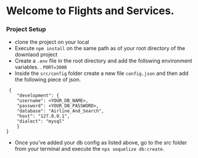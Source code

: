 # Welcome to Flights and Services.

### Project Setup

- clone the project on your local
- Execute `npm install` on the same path as of your root directory of the downlaod project
- Create a `.env` file in the root directory and add the following environment variables.
  . `PORT=3000`
- Inside the `src/config` folder create a new file `config.json` and then add the following piece of json.

```
 {
    "development": {
    "username": <YOUR_DB_NAME>,
    "password": <YOUR_DB_PASSWORD>,
    "database": "Airline_And_Search",
    "host": "127.0.0.1",
    "dialect": "mysql"
    }
}
```

- Once you've added your db config as listed above, go to the src folder from your terminal and execute the `npx sequelize db:create`.

```

```
